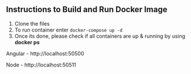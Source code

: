 ## Instructions to Build and Run Docker Image
1. Clone the files
2. To run container enter `docker-compose up -d`
3. Once its done, please check if all containers are up & running by using **docker ps**

Angular - http://localhost:50500

Node - http://localhost:50511
